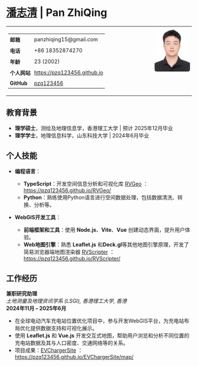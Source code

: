 # [潘志清](https://pzq123456.github.io) | Pan ZhiQing

<table style="width: 100%; border-collapse: collapse; font-size: 14px;">
  <tr>
    <td style="vertical-align: top; width: 60%; padding: 5px;">
      <table style="width: 100%; border-collapse: collapse;">
        <tr>
          <td style="padding: 5px;"><strong>邮箱</strong></td>
          <td style="padding: 5px;">panzhiqing15@gmail.com</td>
        </tr>
        <tr>
          <td style="padding: 5px;"><strong>电话</strong></td>
          <td style="padding: 5px;">+86 18352874270</td>
        </tr>
        <tr>
          <td style="padding: 5px;"><strong>年龄</strong></td>
          <td style="padding: 5px;">23 (2002)</td>
        </tr>
        <tr>
          <td style="padding: 5px;"><strong>个人网站</strong></td>
          <td style="padding: 5px;"><a href="https://pzq123456.github.io">https://pzq123456.github.io</a></td>
        </tr>
        <tr>
          <td style="padding: 5px;"><strong>GitHub</strong></td>
          <td style="padding: 5px;"><a href="https://github.com/pzq123456">pzq123456</a></td>
        </tr>
      </table>
    </td>
    <td style="vertical-align: top; text-align: right; padding: 5px;">
      <img src="../imgs/pzq.JPG" width="50%" height="50%" alt="avatar" style="border-radius: 5%;">
    </td>
  </tr>
</table>


## 教育背景

- **理学硕士**，测绘及地理信息学，香港理工大学 | 预计 2025年12月毕业  
- **理学学士**，地理信息科学，山东科技大学 | 2024年6月毕业  

## 个人技能

- **编程语言**：
  - **TypeScript**：开发空间信息分析和可视化库 [RVGeo](https://pzq123456.github.io/RVGeo/) ：https://pzq123456.github.io/RVGeo/
  - **Python**：熟练使用Python语言进行空间数据处理，包括数据清洗、转换、分析等。
  
- **WebGIS开发工具**：
  - **前端框架和工具**：使用 **Node.js**、**Vite**、**Vue** 创建动态界面，提升用户体验。
  - **Web地图引擎**：熟悉 **Leaflet.js** 和**Deck.gl**等其他地图引擎原理，开发了简易浏览器端地图渲染器 [RVScripter](https://pzq123456.github.io/RVScripter/) ：https://pzq123456.github.io/RVScripter/

## 工作经历

**兼职研究助理**  
*土地测量及地理资讯学系 (LSGI), 香港理工大学, 香港*  
**2024年11月 – 2025年6月**

- 在全球电动汽车充电站位置优化项目中，参与开发WebGIS平台，为充电站布局优化提供数据支持和可视化展示。
- 使用 **Leaflet.js** 和 **Vue.js** 开发交互式地图，帮助用户浏览和分析不同位置的充电站数据及其与人口密度、交通网络等的关系。
- 项目成果：[EVChargerSite](https://pzq123456.github.io/EVChargerSite/map/) ： https://pzq123456.github.io/EVChargerSite/map/
